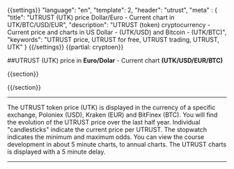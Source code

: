 {{settings}}
  "language": "en",
  "template": 2,
  "header": "utrust",
  "meta" : {
    "title": "UTRUST (UTK) price Dollar/Euro - Current chart in UTK/BTC/USD/EUR",
    "description": "UTRUST (token) cryptocurrency - Current price and charts in US Dollar - (UTK/USD) and Bitcoin - (UTK/BTC)",
    "keywords": "UTRUST price, UTRUST for free, UTRUST trading, UTRUST, UTK"
  }
{{/settings}}
{{partial: cryptoen}}

##UTRUST (UTK) price in **Euro/Dolar** - Current chart **(UTK/USD/EUR/BTC)**

{{section}}
<script type="text/javascript">
baseUrl = "https://widgets.cryptocompare.com/";
var scripts = document.getElementsByTagName("script");
var embedder = scripts[ scripts.length - 1 ];
(function (){
var appName = encodeURIComponent(window.location.hostname);
if(appName==""){appName="local";}
var s = document.createElement("script");
s.type = "text/javascript";
s.async = true;
var theUrl = baseUrl+'serve/v3/coin/chart?fsym=UTK&tsyms=USD,EUR,BTC';
s.src = theUrl + ( theUrl.indexOf("?") >= 0 ? "&" : "?") + "app=" + appName;
embedder.parentNode.appendChild(s);
})();
</script>
{{/section}}
- - -
The UTRUST token price (UTK) is displayed in the currency of a specific exchange, Poloniex (USD),  Kraken (EUR) and BitFinex (BTC). You will find the evolution of the UTRUST price over the last half year. Individual "candlesticks" indicate the current price per UTRUST. The stopwatch indicates the minimum and maximum odds. You can view the course development in about 5 minute charts, to annual charts. The UTRUST charts is displayed with a 5 minute delay.
- - -







